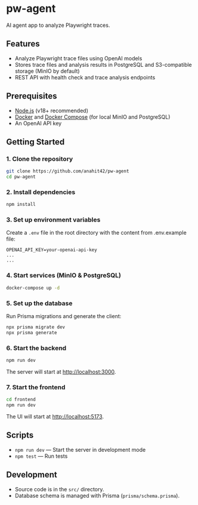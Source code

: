 # pw-agent

AI agent app to analyze Playwright traces.

## Features

- Analyze Playwright trace files using OpenAI models
- Stores trace files and analysis results in PostgreSQL and S3-compatible storage (MinIO by default)
- REST API with health check and trace analysis endpoints

## Prerequisites

- [Node.js](https://nodejs.org/) (v18+ recommended)
- [Docker](https://www.docker.com/) and [Docker Compose](https://docs.docker.com/compose/) (for local MinIO and PostgreSQL)
- An OpenAI API key

## Getting Started

### 1. Clone the repository

```bash
git clone https://github.com/anahit42/pw-agent
cd pw-agent
```

### 2. Install dependencies

```bash
npm install
```

### 3. Set up environment variables

Create a `.env` file in the root directory with the content from .env.example file:

```env
OPENAI_API_KEY=your-openai-api-key
...
...
```

### 4. Start services (MinIO & PostgreSQL)

```bash
docker-compose up -d
```

### 5. Set up the database

Run Prisma migrations and generate the client:

```bash
npx prisma migrate dev
npx prisma generate
```

### 6. Start the backend

```bash
npm run dev
```

The server will start at [http://localhost:3000](http://localhost:3000).

### 7. Start the frontend

```bash
cd frontend
npm run dev
```

The UI will start at [http://localhost:5173](http://localhost:5173).


## Scripts

- `npm run dev` — Start the server in development mode
- `npm test` — Run tests

## Development

- Source code is in the `src/` directory.
- Database schema is managed with Prisma (`prisma/schema.prisma`).

